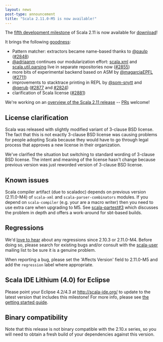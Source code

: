 ```yaml
---
layout: news
post-type: announcement
title: "Scala 2.11.0-M5 is now available!"
---
```

The [fifth development milestone](https://github.com/scala/scala/releases/v2.11.0-M5) of Scala 2.11 is now available for [download](/download/2.11.0-M5.html)!

It brings the following [goodness](https://github.com/scala/scala/issues?direction=desc&labels=reviewed&milestone=20&page=1&sort=comments&state=closed):

- Pattern matcher: extractors became name-based thanks to [@paulp](https://github.com/paulp) ([#2848](https://github.com/scala/scala/pull/2848))
- [@adriaanm](https://github.com/adriaanm) continues our modularization effort: [scala.xml](https://github.com/scala/scala-xml) and [scala.util.parsing](https://github.com/scala/scala-parser-combinators) live in separate repositories now ([#2855](https://github.com/scala/scala/pull/2855))
- more bits of experimental backend based on ASM by [@magarciaEPFL](https://github.com/magarciaEPFL) ([#2711](https://github.com/scala/scala/pull/2711))
- improvements to stacktrace printing in REPL by [@som-snytt](https://github.com/som-snytt) and [@qerub](https://github.com/qerub) ([#2877](https://github.com/scala/scala/pull/2877) and [#2824](https://github.com/scala/scala/pull/2824))
- clarification of Scala license ([#2881](https://github.com/scala/scala/pull/2881))

We're working on an [overview of the Scala 2.11 release](http://docs.scala-lang.org/scala/2.11/) -- [PRs](https://github.com/scala/scala/blob/gh-pages/2.11/index.markdown) welcome!

## License clarification
Scala was released with slightly modified variant of 3-clause BSD license. The fact that this is not exactly 3-clause BSD license was causing problems for people adopting Scala because they would have to go through legal process that approves a new license in their organization.

We've clarified the situation but switching to standard wording of 3-clause BSD license. The intent and meaning of the license hasn't change because previous version was just reworded version of 3-clause BSD license.

## Known issues
Scala compiler artifact (due to scaladoc) depends on previous version (2.11.0-M4) of `scala-xml` and `scala-parser-combinators` modules. If you depend on `scala-compiler` (e.g. your are a macro writer) then you need to use extra care when upgrading to M5. See [scala-partest#3](https://github.com/scala/scala-partest/pull/3) which discusses the problem in depth and offers a work-around for sbt-based builds.

## Regressions
We'd [love to hear](https://issues.scala-lang.org/) about any regressions since 2.10.3 or 2.11.0-M4. Before doing so, please search for existing bugs and/or consult with the [scala-user](https://groups.google.com/forum/#!forum/scala-user) mailing list to be sure it is a genuine problem.

When reporting a bug, please set the 'Affects Version' field to 2.11.0-M5 and add the `regression` label where appropriate.

## Scala IDE Lithium (4.0) for Eclipse
Please point your Eclipse 4.2/4.3 at http://scala-ide.org/ to update to the latest version that includes this milestone!
For more info, please see [the getting started guide](http://scala-ide.org/docs/user/gettingstarted.html).

## Binary compatibility
Note that this release is not binary compatible with the 2.10.x series, so you will need to obtain a fresh build of your dependencies against this version.
